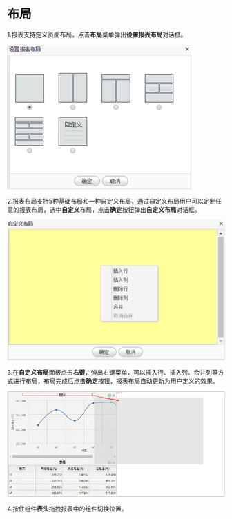 # 布局

1.报表支持定义页面布局，点击**布局**菜单弹出**设置报表布局**对话框。

![](/assets/import65.png)

2.报表布局支持5种基础布局和一种自定义布局，通过自定义布局用户可以定制任意的报表布局，选中**自定义**布局，点击**确定**按钮弹出**自定义布局**对话框。

![](/assets/import66.png)

3.在**自定义布局**面板点击**右键**，弹出右键菜单，可以插入行、插入列、合并列等方式进行布局，布局完成后点击**确定**按钮，报表布局自动更新为用户定义的效果。

![](/assets/import67.png)

4.按住组件**表头**拖拽报表中的组件切换位置。



